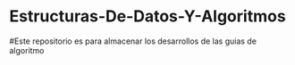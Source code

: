 # Estructuras-De-Datos-Y-Algoritmos


#Este repositorio es para almacenar los desarrollos de las guias de algoritmo